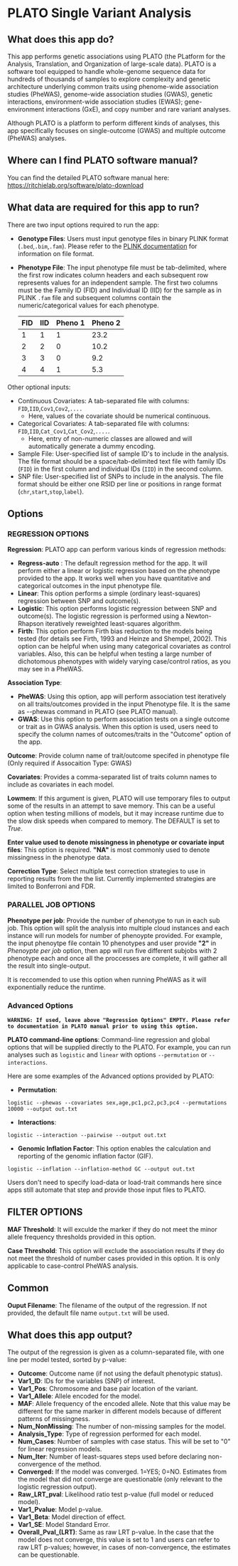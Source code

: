 # PLATO Single Variant Analysis

## What does this app do?
This app performs genetic associations using PLATO (the PLatform for the Analysis, Translation, and Organization of large-scale data). PLATO is a software tool equipped to handle whole-genome sequence data for hundreds of thousands of samples to explore complexity and genetic architecture underlying common traits using phenome-wide association studies (PheWAS), genome-wide association studies (GWAS), genetic interactions, environment-wide association studies (EWAS);
gene-environment interactions (GxE), and copy number and rare variant analyses.

Although PLATO is a platform to perform different kinds of analyses, this app specifically focuses on single-outcome (GWAS) and multiple outcome (PheWAS) analyses.

## Where can I find PLATO software manual?
You can find the detailed PLATO software manual here: https://ritchielab.org/software/plato-download

## What data are required for this app to run?
There are two input options required to run the app:
- **Genotype Files**: Users must input genotype files in binary PLINK format (`.bed`,`.bim`,`.fam`). Please refer to the [PLINK documentation](http://zzz.bwh.harvard.edu/plink/) for information on file format.
- **Phenotype File**: The input phenotype file must be tab-delimited, where the first row indicates column headers and each subsequent row represents values for an independent sample. The first two columns must be the Family ID (FID) and Individual ID (IID) for the sample as in PLINK `.fam` file and subsequent columns contain the numeric/categorical values for each phenotype.

    | FID | IID | Pheno 1 | Pheno 2 |
    | ------ | ------ | ------ | ------ |
    | 1 |   1   |   1   |   23.2    |
    | 2 |   2 |   0   |   10.2    |
    | 3 |   3 |   0   |   9.2    |
    | 4 |   4 |   1   |   5.3    |

Other optional inputs:
  - Continuous Covariates: A tab-separated file with columns: `FID`,`IID`,`Cov1`,`Cov2`,`....`
    - Here, values of the covariate should be numerical continuous.
  - Categorical Covariates: A tab-separated file with columns: `FID`,`IID`,`Cat_Cov1`,`Cat_Cov2`,`....`.
    - Here, entry of non-numeric classes are allowed and will automatically generate a dummy encoding.
  - Sample File: User-specified list of sample ID's to include in the analysis. The file format should be a space/tab-delimited text file with family IDs (`FID`) in the first column and individual IDs (`IID`) in the second column.
  - SNP file: User-specified list of SNPs to include in the analysis. The file format should be either one RSID per line or positions in range format (`chr`,`start`,`stop`,`label`).

## Options

### REGRESSION OPTIONS
**Regression**:
PLATO app can perform various kinds of regression methods:
  - **Regress-auto** : The default regression method for the app. It will perform either a linear or logistic regression based on the phenotype provided to the app. It works well when you have quantitative and categorical outcomes in the input phenotype file.
  - **Linear**: This option performs a simple (ordinary least-squares) regression between SNP and outcome(s).
  - **Logistic**: This option performs logistic regression between SNP and outcome(s). The logistic regression is performed using a Newton-Rhapson iteratively reweighted least-squares algorithm.
  - **Firth**: This option perform Firth bias reduction to the models being tested (for details see Firth, 1993 and Heinze and Shempel, 2002). This option can be helpful when using many categorical covariates as control variables. Also, this can be helpful when testing a large number of dichotomous phenotypes with widely varying case/control ratios, as you may see in a PheWAS.

**Association Type**:
  - **PheWAS**: Using this option, app will perform association test iteratively on all traits/outcomes provided in the input Phenotype file. It is the same as --phewas command in PLATO (see PLATO manual).
  - **GWAS**: Use this option to perform association tests on a single outcome or trait as in GWAS analysis. When this option is used, users need to specify the column names of outcomes/traits in the "Outcome" option of the app.

**Outcome**: Provide column name of trait/outcome specifed in phenotype file (Only required if Assocaition Type: GWAS)

**Covariates**: Provides a comma-separated list of traits column names to include as covariates in each model.

**Lowmem**: If this argument is given, PLATO will use temporary files to output some of the results in an attempt to save memory. This can be a useful option when testing millions of models, but it may increase runtime due to the slow disk speeds when compared to memory. The DEFAULT is set to *True*.

**Enter value used to denote missingness in phenotype or covariate input files**: This option is required. **"NA"** is most commonly used to denote missingness in the phenotype data.

**Correction Type**: Select  multiple test correction strategies to use in reporting results from the the list. Currently implemented strategies are limited to Bonferroni and FDR.


### PARALLEL JOB OPTIONS
**Phenotype per job**: Provide the number of phenotype to run in each sub job. This option will split the analysis into multiple cloud instances and each instance will run models for number of phenoypte provided.
For example, the input phenoytpe file contain 10 phenotypes and user provide **"2"** in *Phenoypte per job* option, then app will run five different subjobs with 2 phenotype each and once all the proccesses are complete, it will gather all the result into single-output.

It is reccomended to use this option when running PheWAS as it will exponentially reduce the runtime.

### Advanced Options
**`WARNING: If used, leave above "Regression Options" EMPTY. Please refer to documentation in PLATO manual prior to using this option.`**

**PLATO command-line options**: Command-line regression and global options that will be supplied directly to the PLATO. For example, you can run analyses such as `logistic` and `linear` with options `--permutation` or `--interactions`.

Here are some examples of the Advanced options provided by PLATO:
  - **Permutation**:
  ```
  logistic --phewas --covariates sex,age,pc1,pc2,pc3,pc4 --permutations 10000 --output out.txt
  ```
  - **Interactions**:
  ```
  logistic --interaction --pairwise --output out.txt
  ```
  - **Genomic Inflation Factor**: This option enables the calculation and reporting of the genomic inflation factor (GIF).
  ```
  logistic --inflation --inflation-method GC --output out.txt
  ```

Users don't need to specify load-data or load-trait commands here since apps still automate that step and provide those input files to PLATO.

## FILTER OPTIONS
**MAF Threshold**: It will exculde the marker if they do not meet the minor allele frequency thresholds provided in this option.

**Case Threshold**: This option will exclude the association results if they do not meet the threshold of number cases provided in this option. It is only applicable to case-control PheWAS analysis.

## Common
**Ouput Filename**: The filename of the output of the regression. If not provided, the default file name `output.txt` will be used.

## What does this app output?

The output of the regression is given as a column-separated file, with one line per model tested, sorted by p-value:

  - **Outcome**: Outcome name (if not using the default phenotypic status).
  - **Var1_ID**: IDs for the variables (SNP) of interest.
  - **Var1_Pos**: Chromosome and base pair location of the variant.
  - **Var1_Allele**: Allele encoded for the model.
  - **MAF**: Allele frequency of the encoded allele. Note that this value may be different for the same marker in different models because of different patterns of missingness.
  - **Num_NonMissing**: The number of non-missing samples for the model.
  - **Analysis_Type**: Type of regression performed for each model.
  - **Num_Cases**: Number of samples with case status. This will be set to "0" for linear regression models.
  - **Num_Iter**: Number of least-squares steps used before declaring non-convergence of the method.
  - **Converged:** If the model was converged. 1=YES; 0=NO. Estimates from the model that did not converge are questionable (only relevant to the logistic regression output).
  -  **Raw_LRT_pval**: Likelihood ratio test p-value (full model or reduced model).
  -  **Var1_Pvalue**: Model p-value.
  -  **Var1_Beta**: Model direction of effect.
  -  **Var1_SE**: Model Standard Error.
  -  **Overall_Pval_(LRT)**: Same as raw LRT p-value. In the case that the model does not converge, this value is set to 1 and users can refer to raw LRT p-values; however, in cases of non-convergence, the estimates can be questionable.
